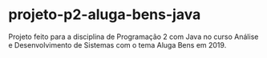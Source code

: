 # projeto-p2-aluga-bens-java  
Projeto feito para a disciplina de Programação 2 com Java no curso Análise e Desenvolvimento de Sistemas com o tema Aluga Bens em 2019.
